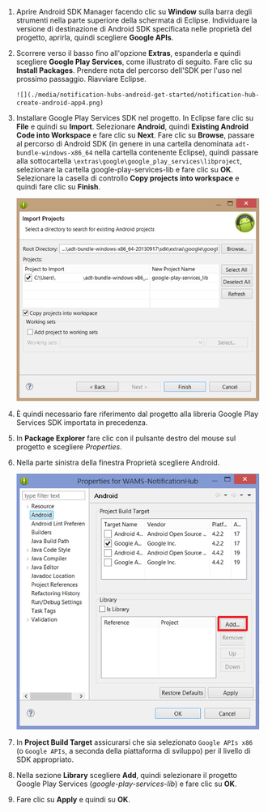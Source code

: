 

1. Aprire Android SDK Manager facendo clic su **Window** sulla barra degli strumenti nella parte superiore della schermata di Eclipse. Individuare la versione di destinazione di Android SDK specificata nelle proprietà del progetto, aprirla, quindi scegliere **Google APIs**.
2. Scorrere verso il basso fino all'opzione **Extras**, espanderla e quindi scegliere **Google Play Services**, come illustrato di seguito. Fare clic su **Install Packages**. Prendere nota del percorso dell'SDK per l'uso nel prossimo passaggio. Riavviare Eclipse.
   
       ![](./media/notification-hubs-android-get-started/notification-hub-create-android-app4.png)
3. Installare Google Play Services SDK nel progetto. In Eclipse fare clic su **File** e quindi su **Import**. Selezionare **Android**, quindi **Existing Android Code into Workspace** e fare clic su **Next**. Fare clic su **Browse**, passare al percorso di Android SDK (in genere in una cartella denominata `adt-bundle-windows-x86_64` nella cartella contenente Eclipse), quindi passare alla sottocartella `\extras\google\google_play_services\libproject`, selezionare la cartella google-play-services-lib e fare clic su **OK**. Selezionare la casella di controllo **Copy projects into workspace** e quindi fare clic su **Finish**.
   
    ![](./media/mobile-services-android-get-started-push/mobile-eclipse-import-Play-library.png)
4. È quindi necessario fare riferimento dal progetto alla libreria Google Play Services SDK importata in precedenza.
5. In **Package Explorer** fare clic con il pulsante destro del mouse sul progetto e scegliere *Properties*.
6. Nella parte sinistra della finestra Proprietà scegliere Android.
   
    ![](./media/mobile-services-android-get-started-push/mobile-google-set-project-properties.png)
7. In **Project Build Target** assicurarsi che sia selezionato `Google APIs x86` (o `Google APIs`, a seconda della piattaforma di sviluppo) per il livello di SDK appropriato.
8. Nella sezione **Library** scegliere **Add**, quindi selezionare il progetto Google Play Services (*google-play-services-lib*) e fare clic su **OK**.
9. Fare clic su **Apply** e quindi su **OK**.

<!---HONumber=August15_HO6-->